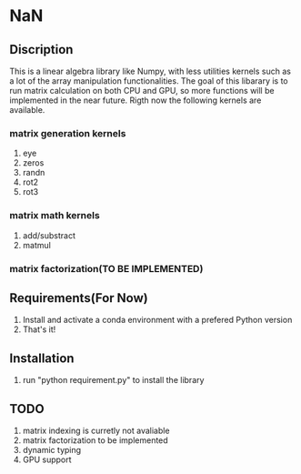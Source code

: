 # NaN
## Discription
This is a linear algebra library like Numpy, with less utilities kernels such as
a lot of the array manipulation functionalities. The goal of this libarary is to 
run matrix calculation on both CPU and GPU, so more functions will be implemented
in the near future. Rigth now the following kernels are available.
### matrix generation kernels
1. eye
2. zeros
3. randn
4. rot2
5. rot3

### matrix math kernels
1. add/substract
2. matmul

### matrix factorization(TO BE IMPLEMENTED)

## Requirements(For Now)
1. Install and activate a conda environment with a prefered Python version
2. That's it!

## Installation
1. run "python requirement.py" to install the library


## TODO
1. matrix indexing is curretly not avaliable
2. matrix factorization to be implemented
3. dynamic typing
4. GPU support


